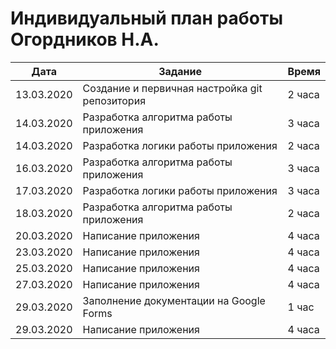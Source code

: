 # Индивидуальный план работы Огордников Н.А.

| Дата           | Задание                                              | Время                    |
|----------------|------------------------------------------------------|-----------|
| 13.03.2020     | Создание и первичная настройка git репозитория       | 2 часа    |
| 14.03.2020     | Разработка алгоритма работы приложения               | 3 часа    |
| 14.03.2020     | Разработка логики работы приложения                  | 2 часа    |
| 16.03.2020     | Разработка алгоритма работы приложения               | 3 часа    |
| 17.03.2020     | Разработка логики работы приложения                  | 3 часа    |
| 18.03.2020     | Разработка алгоритма работы приложения               | 2 часа    |
| 20.03.2020     | Написание приложения                                 | 4 часа    |
| 23.03.2020     | Написание приложения                                 | 4 часа    |
| 25.03.2020     | Написание приложения                                 | 4 часа    |
| 27.03.2020     | Написание приложения                                 | 4 часа    |
| 29.03.2020     | Заполнение документации на Google Forms              | 1 час     |
| 29.03.2020     | Написание приложения                                 | 4 часа    |
